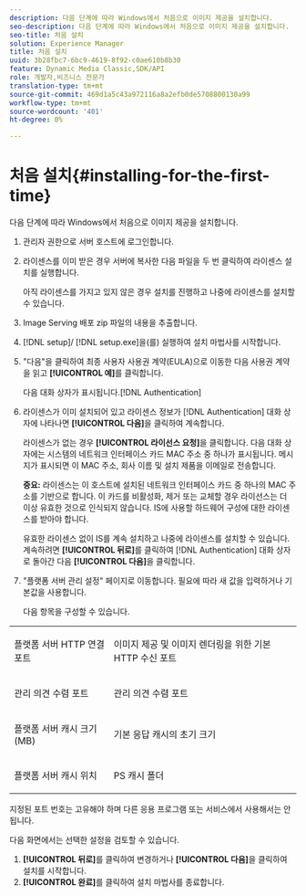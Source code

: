 ```yaml
---
description: 다음 단계에 따라 Windows에서 처음으로 이미지 제공을 설치합니다.
seo-description: 다음 단계에 따라 Windows에서 처음으로 이미지 제공을 설치합니다.
seo-title: 처음 설치
solution: Experience Manager
title: 처음 설치
uuid: 3b28fbc7-6bc9-4619-8f92-c0ae610b8b30
feature: Dynamic Media Classic,SDK/API
role: 개발자,비즈니스 전문가
translation-type: tm+mt
source-git-commit: 469d1a5c43a972116a8a2efb0de5708800130a99
workflow-type: tm+mt
source-wordcount: '401'
ht-degree: 0%

---
```



# 처음 설치{#installing-for-the-first-time}

다음 단계에 따라 Windows에서 처음으로 이미지 제공을 설치합니다.

1. 관리자 권한으로 서버 호스트에 로그인합니다.
1. 라이센스를 이미 받은 경우 서버에 복사한 다음 파일을 두 번 클릭하여 라이센스 설치를 실행합니다.

   아직 라이센스를 가지고 있지 않은 경우 설치를 진행하고 나중에 라이센스를 설치할 수 있습니다.
1. Image Serving 배포 zip 파일의 내용을 추출합니다.
1. [!DNL setup]/ [!DNL setup.exe]을(를) 실행하여 설치 마법사를 시작합니다.
1. &quot;다음&quot;을 클릭하여 최종 사용자 사용권 계약(EULA)으로 이동한 다음 사용권 계약을 읽고 **[!UICONTROL 예]**&#x200B;를 클릭합니다.

   다음 대화 상자가 표시됩니다.[!DNL Authentication]
1. 라이센스가 이미 설치되어 있고 라이센스 정보가 [!DNL Authentication] 대화 상자에 나타나면 **[!UICONTROL 다음]**&#x200B;을 클릭하여 계속합니다.

   라이센스가 없는 경우 **[!UICONTROL 라이선스 요청]**&#x200B;을 클릭합니다. 다음 대화 상자에는 시스템의 네트워크 인터페이스 카드 MAC 주소 중 하나가 표시됩니다. 메시지가 표시되면 이 MAC 주소, 회사 이름 및 설치 제품을 이메일로 전송합니다.

   **중요:** 라이센스는 이 호스트에 설치된 네트워크 인터페이스 카드 중 하나의 MAC 주소를 기반으로 합니다. 이 카드를 비활성화, 제거 또는 교체할 경우 라이선스는 더 이상 유효한 것으로 인식되지 않습니다. IS에 사용할 하드웨어 구성에 대한 라이센스를 받아야 합니다.

   유효한 라이센스 없이 IS를 계속 설치하고 나중에 라이센스를 설치할 수 있습니다. 계속하려면 **[!UICONTROL 뒤로]**&#x200B;를 클릭하여 [!DNL Authentication] 대화 상자로 돌아간 다음 **[!UICONTROL 다음]**&#x200B;을 클릭합니다.
1. &quot;플랫폼 서버 관리 설정&quot; 페이지로 이동합니다. 필요에 따라 새 값을 입력하거나 기본값을 사용합니다.

   다음 항목을 구성할 수 있습니다.

<table id="table_AA5D7674BBBE4AD4B373066AEF413FFD"> 
 <tbody> 
  <tr> 
   <td> <p> 플랫폼 서버 HTTP 연결 포트 </p> </td> 
   <td> <p>이미지 제공 및 이미지 렌더링을 위한 기본 HTTP 수신 포트 </p> </td> 
  </tr> 
  <tr> 
   <td> <p> 관리 의견 수렴 포트 </p> </td> 
   <td> <p>관리 의견 수렴 포트 </p> </td> 
  </tr> 
  <tr> 
   <td> <p> 플랫폼 서버 캐시 크기(MB) </p> </td> 
   <td> <p>기본 응답 캐시의 초기 크기 </p> </td> 
  </tr> 
  <tr> 
   <td> <p> 플랫폼 서버 캐시 위치 </p> </td> 
   <td> <p>PS 캐시 폴더 </p> </td> 
  </tr> 
 </tbody> 
</table>

지정된 포트 번호는 고유해야 하며 다른 응용 프로그램 또는 서비스에서 사용해서는 안됩니다.

다음 화면에서는 선택한 설정을 검토할 수 있습니다.
1. **[!UICONTROL 뒤로]**&#x200B;를 클릭하여 변경하거나 **[!UICONTROL 다음]**&#x200B;을 클릭하여 설치를 시작합니다.
1. **[!UICONTROL 완료]**&#x200B;를 클릭하여 설치 마법사를 종료합니다.

